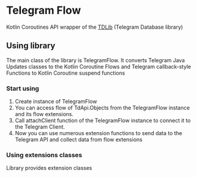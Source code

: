 # Telegram Flow

Kotlin Coroutines API wrapper of the [TDLib](https://github.com/tdlib/td) (Telegram Database
 library)

## Using library

The main class of the library is TelegramFlow. It converts Telegram Java Updates classes to the
Kotlin Coroutine Flows and Telegram callback-style Functions to Kotlin Coroutine suspend functions

### Start using

1. Create instance of TelegramFlow
2. You can access flow of TdApi.Objects from the TelegramFlow instance and its flow extensions.
3. Call attachClient function of the TelegramFlow instance to connect it to the Telegram Client.
4. Now you can use numerous extension functions to send data to the Telegram API and collect data
 from flow extensions
 
### Using extensions classes

Library provides extension classes 